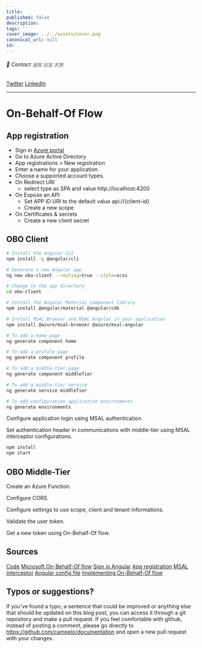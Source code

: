 ```yaml
---
title: 
published: false
description: 
tags: ''
cover_image: ../../assets/cover.png
canonical_url: null
id: 
---
```


###### :postbox: Contact :brazil: :us: :fr:

[Twitter](https://twitter.com/campelo87)
[LinkedIn](https://www.linkedin.com/in/flavio-campelo/?locale=en_US)

---

# On-Behalf-Of Flow

## App registration

- Sign in [Azure portal](https://portal.azure.com/)
- Go to Azure Active Directory
- App registrations > New registration
- Enter a name for your application.
- Choose a supported account types.
- On Redirect URI
  - select type as SPA and value http://localhost:4200
- On Expose an API
  - Set APP ID URI to the default value api://{client-id}
  - Create a new scope
- On Certificates & secrets
  - Create a new client secret

## OBO Client

```bash
# Install the Angular CLI
npm install -g @angular/cli

# Generate a new Angular app
ng new obo-client --routing=true --style=scss

# Change to the app directory
cd obo-client

# Install the Angular Material component library
npm install @angular/material @angular/cdk

# Install MSAL Browser and MSAL Angular in your application
npm install @azure/msal-browser @azure/msal-angular

# To add a home page
ng generate component home

# To add a profile page
ng generate component profile

# To add a middle-tier page
ng generate component middleTier

# To add a middle-tier service
ng generate service middleTier

# To add configuration application environments
ng generate environments
```

Configure application login using MSAL authentication.

Set authentication header in communications with middle-tier using MSAL interceptor configurations.

```bash
npm install
npm start
```

## OBO Middle-Tier

Create an Azure Function.

Configure CORS.

Configure settings to use scope, client and tenant informations.

Validate the user token.

Get a new token using On-Behalf-Of flow.

## Sources

[Code](https://github.com/campelo/OnBehalfOfFlow)
[Microsoft On-Behalf-Of flow](https://learn.microsoft.com/en-us/azure/active-directory/develop/v2-oauth2-on-behalf-of-flow)
[Sign in Angular](https://learn.microsoft.com/en-us/azure/active-directory/develop/tutorial-v2-angular-auth-code)
[App registration](https://learn.microsoft.com/en-us/azure/active-directory/develop/scenario-spa-app-registration)
[MSAL interceptor](https://github.com/AzureAD/microsoft-authentication-library-for-js/blob/dev/lib/msal-angular/docs/v2-docs/msal-interceptor.md)
[Angular config file](https://devblogs.microsoft.com/premier-developer/angular-how-to-editable-config-files)
[Implementing On-Behalf-Of flow](https://aakashbhardwaj619.github.io/2021/07/27/Azure-Function-CSharp-OBO.html)

## Typos or suggestions?

If you've found a typo, a sentence that could be improved or anything else that should be updated on this blog post, you can access it through a git repository and make a pull request. If you feel comfortable with github, instead of posting a comment, please go directly to https://github.com/campelo/documentation and open a new pull request with your changes.